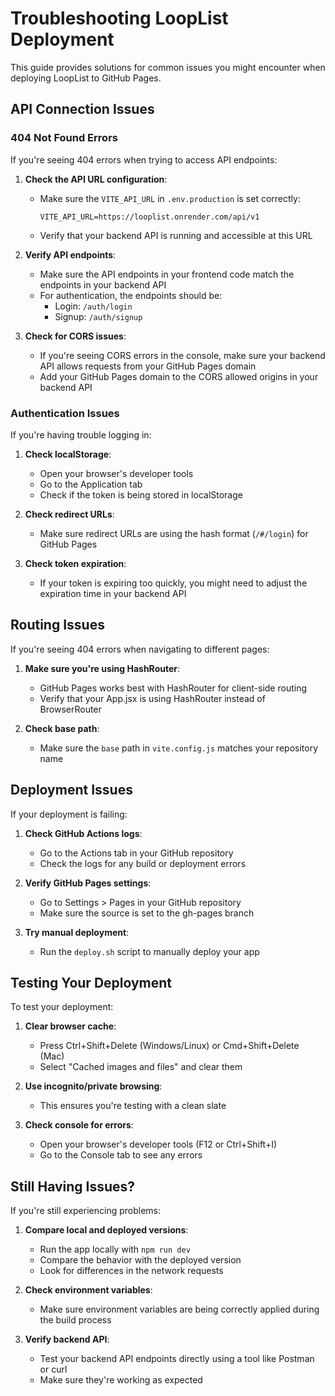 # Troubleshooting LoopList Deployment

This guide provides solutions for common issues you might encounter when deploying LoopList to GitHub Pages.

## API Connection Issues

### 404 Not Found Errors

If you're seeing 404 errors when trying to access API endpoints:

1. **Check the API URL configuration**:
   - Make sure the `VITE_API_URL` in `.env.production` is set correctly:
     ```
     VITE_API_URL=https://looplist.onrender.com/api/v1
     ```
   - Verify that your backend API is running and accessible at this URL

2. **Verify API endpoints**:
   - Make sure the API endpoints in your frontend code match the endpoints in your backend API
   - For authentication, the endpoints should be:
     - Login: `/auth/login`
     - Signup: `/auth/signup`

3. **Check for CORS issues**:
   - If you're seeing CORS errors in the console, make sure your backend API allows requests from your GitHub Pages domain
   - Add your GitHub Pages domain to the CORS allowed origins in your backend API

### Authentication Issues

If you're having trouble logging in:

1. **Check localStorage**:
   - Open your browser's developer tools
   - Go to the Application tab
   - Check if the token is being stored in localStorage

2. **Check redirect URLs**:
   - Make sure redirect URLs are using the hash format (`/#/login`) for GitHub Pages

3. **Check token expiration**:
   - If your token is expiring too quickly, you might need to adjust the expiration time in your backend API

## Routing Issues

If you're seeing 404 errors when navigating to different pages:

1. **Make sure you're using HashRouter**:
   - GitHub Pages works best with HashRouter for client-side routing
   - Verify that your App.jsx is using HashRouter instead of BrowserRouter

2. **Check base path**:
   - Make sure the `base` path in `vite.config.js` matches your repository name

## Deployment Issues

If your deployment is failing:

1. **Check GitHub Actions logs**:
   - Go to the Actions tab in your GitHub repository
   - Check the logs for any build or deployment errors

2. **Verify GitHub Pages settings**:
   - Go to Settings > Pages in your GitHub repository
   - Make sure the source is set to the gh-pages branch

3. **Try manual deployment**:
   - Run the `deploy.sh` script to manually deploy your app

## Testing Your Deployment

To test your deployment:

1. **Clear browser cache**:
   - Press Ctrl+Shift+Delete (Windows/Linux) or Cmd+Shift+Delete (Mac)
   - Select "Cached images and files" and clear them

2. **Use incognito/private browsing**:
   - This ensures you're testing with a clean slate

3. **Check console for errors**:
   - Open your browser's developer tools (F12 or Ctrl+Shift+I)
   - Go to the Console tab to see any errors

## Still Having Issues?

If you're still experiencing problems:

1. **Compare local and deployed versions**:
   - Run the app locally with `npm run dev`
   - Compare the behavior with the deployed version
   - Look for differences in the network requests

2. **Check environment variables**:
   - Make sure environment variables are being correctly applied during the build process

3. **Verify backend API**:
   - Test your backend API endpoints directly using a tool like Postman or curl
   - Make sure they're working as expected
